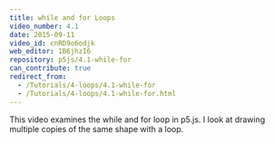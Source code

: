 ```yaml
---
title: while and for Loops
video_number: 4.1
date: 2015-09-11
video_id: cnRD9o6odjk
web_editor: 1B6jhzI6
repository: p5js/4.1-while-for
can_contribute: true
redirect_from:
  - /Tutorials/4-loops/4.1-while-for
  - /Tutorials/4-loops/4.1-while-for.html
---
```


This video examines the while and for loop in p5.js. I look at drawing multiple copies of the same shape with a loop.
